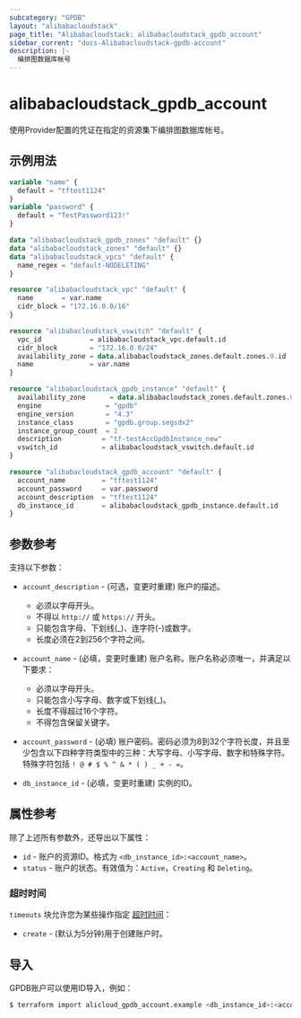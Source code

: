```yaml
---
subcategory: "GPDB"
layout: "alibabacloudstack"
page_title: "Alibabacloudstack: alibabacloudstack_gpdb_account"
sidebar_current: "docs-Alibabacloudstack-gpdb-account"
description: |- 
  编排图数据库帐号
---
```


# alibabacloudstack_gpdb_account

使用Provider配置的凭证在指定的资源集下编排图数据库帐号。

## 示例用法

```terraform
variable "name" {
  default = "tftest1124"
}
variable "password" {
  default = "TestPassword123!"
}

data "alibabacloudstack_gpdb_zones" "default" {}
data "alibabacloudstack_zones" "default" {}
data "alibabacloudstack_vpcs" "default" {
  name_regex = "default-NODELETING"
}

resource "alibabacloudstack_vpc" "default" {
  name       = var.name
  cidr_block = "172.16.0.0/16"
}

resource "alibabacloudstack_vswitch" "default" {
  vpc_id            = alibabacloudstack_vpc.default.id
  cidr_block        = "172.16.0.0/24"
  availability_zone = data.alibabacloudstack_zones.default.zones.0.id
  name              = var.name
}

resource "alibabacloudstack_gpdb_instance" "default" {
  availability_zone      = data.alibabacloudstack_zones.default.zones.0.id
  engine                = "gpdb"
  engine_version        = "4.3"
  instance_class        = "gpdb.group.segsdx2"
  instance_group_count  = 2
  description          = "tf-testAccGpdbInstance_new"
  vswitch_id           = alibabacloudstack_vswitch.default.id
}

resource "alibabacloudstack_gpdb_account" "default" {
  account_name         = "tftest1124"
  account_password     = var.password
  account_description  = "tftest1124"
  db_instance_id       = alibabacloudstack_gpdb_instance.default.id
}
```

## 参数参考

支持以下参数：

* `account_description` - (可选，变更时重建) 账户的描述。  
  * 必须以字母开头。
  * 不得以 `http://` 或 `https://` 开头。
  * 只能包含字母、下划线(_)、连字符(-)或数字。
  * 长度必须在2到256个字符之间。

* `account_name` - (必填，变更时重建) 账户名称。账户名称必须唯一，并满足以下要求：
  * 必须以字母开头。
  * 只能包含小写字母、数字或下划线(_)。
  * 长度不得超过16个字符。
  * 不得包含保留关键字。

* `account_password` - (必填) 账户密码。密码必须为8到32个字符长度，并且至少包含以下四种字符类型中的三种：大写字母、小写字母、数字和特殊字符。特殊字符包括 `! @ # $ % ^ & * ( ) _ + - =`。

* `db_instance_id` - (必填，变更时重建) 实例的ID。

## 属性参考

除了上述所有参数外，还导出以下属性：

* `id` - 账户的资源ID。格式为 `<db_instance_id>:<account_name>`。
* `status` - 账户的状态。有效值为：`Active`，`Creating` 和 `Deleting`。

### 超时时间

`timeouts` 块允许您为某些操作指定 [超时时间](https://www.terraform.io/docs/configuration-0-11/resources.html#timeouts)：

* `create` - (默认为5分钟)用于创建账户时。

## 导入

GPDB账户可以使用ID导入，例如：

```bash
$ terraform import alicloud_gpdb_account.example <db_instance_id>:<account_name>
```
